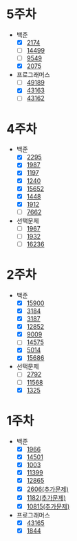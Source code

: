 # 5주차
* 백준
   * [x] [2174](https://www.acmicpc.net/problem/2174)
   * [ ] [14499](https://www.acmicpc.net/problem/14499)
   * [ ] [9549](https://www.acmicpc.net/problem/9549)
   * [x] [2075](https://www.acmicpc.net/problem/2075)
* 프로그래머스
    * [ ] [49189](https://programmers.co.kr/learn/courses/30/lessons/49189)
    * [x] [43163](https://programmers.co.kr/learn/courses/30/lessons/43163)
    * [ ] [43162](https://programmers.co.kr/learn/courses/30/lessons/43162)

# 4주차
* 백준
   * [x] [2295](https://www.acmicpc.net/problem/2295)
   * [x] [1987](https://www.acmicpc.net/problem/1987)
   * [x] [1197](https://www.acmicpc.net/problem/1197)
   * [x] [1240](https://www.acmicpc.net/problem/1240)
   * [x] [15652](https://www.acmicpc.net/problem/15652)
   * [x] [1448](https://www.acmicpc.net/problem/1448)
   * [x] [1912](https://www.acmicpc.net/problem/1912)
   * [ ] [7662](https://www.acmicpc.net/problem/7662)
* 선택문제
   * [ ] [1967](https://www.acmicpc.net/problem/1967)
   * [ ] [1932](https://www.acmicpc.net/problem/1932)
   * [ ] [16236](https://www.acmicpc.net/problem/16236)

# 2주차
* 백준
   * [x] [15900](https://www.acmicpc.net/problem/15900)
   * [x] [3184](https://www.acmicpc.net/problem/3184)
   * [x] [3187](https://www.acmicpc.net/problem/3187)
   * [x] [12852](https://www.acmicpc.net/problem/12852)
   * [x] [9009](https://www.acmicpc.net/problem/9009)
   * [ ] [14575](https://www.acmicpc.net/problem/14575)
   * [x] [5014](https://www.acmicpc.net/problem/5014)
   * [x] [15686](https://www.acmicpc.net/problem/15686)
* 선택문제
   * [ ] [2792](https://www.acmicpc.net/problem/2792)
   * [ ] [11568](https://www.acmicpc.net/problem/11568)
   * [x] [1325](https://www.acmicpc.net/problem/1325)

# 1주차
* 백준
    * [x] [1966](https://www.acmicpc.net/problem/1966)
    * [x] [14501](https://www.acmicpc.net/problem/14501)
    * [x] [1003](https://www.acmicpc.net/problem/1003)
    * [x] [11399](https://www.acmicpc.net/problem/11399)
    * [x] [12865](https://www.acmicpc.net/problem/12865)
    * [x] [2606(추가문제)](https://www.acmicpc.net/problem/2606)
    * [x] [1182(추가문제)](https://www.acmicpc.net/problem/1182)
    * [x] [10815(추가문제)](https://www.acmicpc.net/problem/10815)
* 프로그래머스
    * [x] [43165](https://programmers.co.kr/learn/courses/30/lessons/43165)
    * [x] [1844](https://programmers.co.kr/learn/courses/30/lessons/1844)
